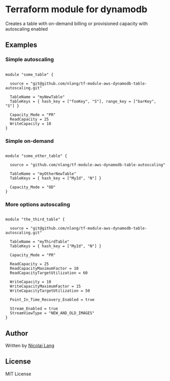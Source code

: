 # Terraform module for dynamodb

Creates a table with on-demand billing or provisioned capacity with autoscaling enabled

## Examples

### Simple autoscaling

```hcl

module "some_table" {

  source = "git@github.com/nlang/tf-module-aws-dynamodb-table-autoscaling.git"

  TableName = "myNewTable"
  TableKeys = { hash_key = ["fooKey", "S"], range_key = ["barKey", "S"] }

  Capacity_Mode = "PR"
  ReadCapacity = 25
  WriteCapacity = 10
}

```

### Simple on-demand
```hcl

module "some_other_table" {

  source = "github.com/nlang/tf-module-aws-dynamodb-table-autoscaling"

  TableName = "myOtherNewTable"
  TableKeys = { hash_key = ["MyId", "N"] }

  Capacity_Mode = "OD"
}

```

### More options autoscaling
```hcl

module "the_third_table" {

  source = "git@github.com/nlang/tf-module-aws-dynamodb-table-autoscaling.git"

  TableName = "myThirdTable"
  TableKeys = { hash_key = ["MyId", "N"] }

  Capacity_Mode = "PR"
  
  ReadCapacity = 25
  ReadCapacityMaximumFactor = 10
  ReadCapacityTargetUtilization = 60
  
  WriteCapacity = 10
  WriteCapacityMaximumFactor = 15
  WriteCapacityTargetUtilization = 50
  
  Point_In_Time_Recovery_Enabled = true
  
  Stream_Enabled = true
  StreamViewType = "NEW_AND_OLD_IMAGES"
}

```

## Author

Written by [Nicolai Lang](https://github.com/nlang)

## License

MIT License
